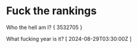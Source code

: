 # Fuck the rankings

Who the hell am I?
{ 3532705 }

What fucking year is it?
[ 2024-08-29T03:30:00Z ]

